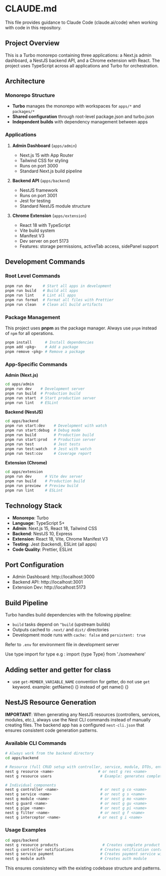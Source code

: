 # CLAUDE.md

This file provides guidance to Claude Code (claude.ai/code) when working with code in this repository.

## Project Overview

This is a Turbo monorepo containing three applications: a Next.js admin dashboard, a NestJS backend API, and a Chrome extension with React. The project uses TypeScript across all applications and Turbo for orchestration.

## Architecture

### Monorepo Structure

- **Turbo** manages the monorepo with workspaces for `apps/*` and `packages/*`
- **Shared configuration** through root-level package.json and turbo.json
- **Independent builds** with dependency management between apps

### Applications

1. **Admin Dashboard** (`apps/admin`)
   - Next.js 15 with App Router
   - Tailwind CSS for styling
   - Runs on port 3000
   - Standard Next.js build pipeline

2. **Backend API** (`apps/backend`)
   - NestJS framework
   - Runs on port 3001
   - Jest for testing
   - Standard NestJS module structure

3. **Chrome Extension** (`apps/extension`)
   - React 18 with TypeScript
   - Vite build system
   - Manifest V3
   - Dev server on port 5173
   - Features: storage permissions, activeTab access, sidePanel support

## Development Commands

### Root Level Commands

```bash
pnpm run dev     # Start all apps in development
pnpm run build   # Build all apps
pnpm run lint    # Lint all apps
pnpm run format  # Format all files with Prettier
pnpm run clean   # Clean all build artifacts
```

### Package Management

This project uses **pnpm** as the package manager. Always use `pnpm` instead of `npm` for all operations.

```bash
pnpm install      # Install dependencies
pnpm add <pkg>    # Add a package
pnpm remove <pkg> # Remove a package
```

### App-Specific Commands

**Admin (Next.js)**

```bash
cd apps/admin
pnpm run dev    # Development server
pnpm run build  # Production build
pnpm run start  # Start production server
pnpm run lint   # ESLint
```

**Backend (NestJS)**

```bash
cd apps/backend
pnpm run start:dev    # Development with watch
pnpm run start:debug  # Debug mode
pnpm run build        # Production build
pnpm run start:prod   # Production server
pnpm run test         # Jest tests
pnpm run test:watch   # Jest with watch
pnpm run test:cov     # Coverage report
```

**Extension (Chrome)**

```bash
cd apps/extension
pnpm run dev      # Vite dev server
pnpm run build    # Production build
pnpm run preview  # Preview build
pnpm run lint     # ESLint
```

## Technology Stack

- **Monorepo**: Turbo
- **Language**: TypeScript 5+
- **Admin**: Next.js 15, React 18, Tailwind CSS
- **Backend**: NestJS 10, Express
- **Extension**: React 18, Vite, Chrome Manifest V3
- **Testing**: Jest (backend), ESLint (all apps)
- **Code Quality**: Prettier, ESLint

## Port Configuration

- Admin Dashboard: http://localhost:3000
- Backend API: http://localhost:3001
- Extension Dev: http://localhost:5173

## Build Pipeline

Turbo handles build dependencies with the following pipeline:

- `build` tasks depend on `^build` (upstream builds)
- Outputs cached to `.next/` and `dist/` directories
- Development mode runs with `cache: false` and `persistent: true`

Refer to `.env` for environment file in development server

Use type import for type e.g :
import {type Type} from './somewhere'

## Adding setter and getter for class

- use `get-MEMBER_VARIABLE_NAME` convention for getter, do not use `get` keyword.
  example: getName() {} instead of get name() {}

## NestJS Resource Generation

**IMPORTANT**: When generating any NestJS resources (controllers, services, modules, etc.), always use the Nest CLI commands instead of manually creating files. The backend app has a configured `nest-cli.json` that ensures consistent code generation patterns.

### Available CLI Commands

```bash
# Always work from the backend directory
cd apps/backend

# Resource (full CRUD setup with controller, service, module, DTOs, entities)
nest g resource <name>                    # or nest g res <name>
nest g resource users                      # Example: generates complete user resource

# Individual components
nest g controller <name>                   # or nest g co <name>
nest g service <name>                      # or nest g s <name>
nest g module <name>                       # or nest g mo <name>
nest g guard <name>                        # or nest g gu <name>
nest g pipe <name>                         # or nest g pi <name>
nest g filter <name>                       # or nest g f <name>
nest g interceptor <name>                 # or nest g i <name>
```

### Usage Examples

```bash
cd apps/backend
nest g resource products                    # Creates complete product CRUD
nest g controller notifications            # Creates notification controller with test
nest g service payment                     # Creates payment service with test
nest g module auth                         # Creates auth module
```

This ensures consistency with the existing codebase structure and patterns.
